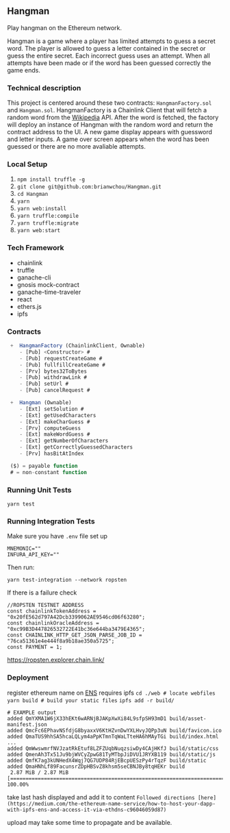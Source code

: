 ## Hangman
Play hangman on the Ethereum network. 

Hangman is a game where a player has limited attempts to guess a secret word. The player is allowed to guess a letter contained in the secret or guess the entire secret. Each incorrect guess uses an attempt. When all attempts have been made or if the word has been guessed correctly the game ends.

### Technical description
This project is centered around these two contracts: `HangmanFactory.sol` and `Hangman.sol`. 
HangmanFactory is a Chainlink Client that will fetch a random word from the [Wikipedia](https://en.wikipedia.org/api/rest_v1/page/random/title) API. After the word is fetched, the factory will deploy an instance of Hangman with the random word and return the contract address to the UI. A new game display appears with guessword and letter inputs. A game over screen appears when the word has been guessed or there are no more avaliable attempts.

### Local Setup
1. `npm install truffle -g`
2. `git clone git@github.com:brianwchou/Hangman.git`
3. `cd Hangman`
4. `yarn`
5. `yarn web:install`
5. `yarn truffle:compile`
5. `yarn truffle:migrate`
5. `yarn web:start`

### Tech Framework
- chainlink
- truffle
- ganache-cli
- gnosis mock-contract
- ganache-time-traveler
- react
- ethers.js
- ipfs

### Contracts
```javascript
 +  HangmanFactory (ChainlinkClient, Ownable)
    - [Pub] <Constructor> #
    - [Pub] requestCreateGame #
    - [Pub] fullfillCreateGame #
    - [Prv] bytes32ToBytes
    - [Pub] withdrawLink #
    - [Pub] setUrl #
    - [Pub] cancelRequest #

 +  Hangman (Ownable)
    - [Ext] setSolution #
    - [Ext] getUsedCharacters
    - [Ext] makeCharGuess #
    - [Prv] computeGuess
    - [Ext] makeWordGuess #
    - [Ext] getNumberOfCharacters
    - [Ext] getCorrectlyGuessedCharacters
    - [Prv] hasBitAtIndex

 ($) = payable function
 # = non-constant function
```

### Running Unit Tests
```
yarn test
```

### Running Integration Tests
Make sure you have `.env` file set up
```
MNEMONIC=""
INFURA_API_KEY=""
```
Then run:
```
yarn test-integration --network ropsten
```
If there is a failure check
```
//ROPSTEN TESTNET ADDRESS
const chainlinkTokenAddress = "0x20fE562d797A42Dcb3399062AE9546cd06f63280";
const chainlinkOracleAddress = "0xc99B3D447826532722E41bc36e644ba3479E4365";
const CHAINLINK_HTTP_GET_JSON_PARSE_JOB_ID = "76ca51361e4e444f8a9b18ae350a5725";
const PAYMENT = 1;
```
https://ropsten.explorer.chain.link/

### Deployment
register ethereum name on [ENS](https://ens.domains/)
requires ipfs
`cd ./web # locate webfiles`
`yarn build # build your static files`
`ipfs add -r build/`
```
# EXAMPLE output
added QmYXMA1W6jX33hEKt6wARNjBJAKpXwXi84L9sfpSH93mD1 build/asset-manifest.json
added QmcFc6EPhavNSfdjG8byaxxV6KtHZvnDwYXLHvyJQPp3uN build/favicon.ico
added QmaTUS9hhSA5hcaLQLym4aPpKTmnTqWaLTteHA6hMAyTGi build/index.html
...
added QmWwswmrfNVJzatRkEtuf8LZFZUqbNuqzsiwDy4CAjHKfJ build/static/css
added QmenAh3Tx51Ju9bjWVCyZpwG81TyMTbpJiDVU1JRYXB119 build/static/js
added QmfK7ag3kUNHedX4Wqj7QG7UDP84RjEBcpUESzPy4rTqzF build/static
added QmaHNhLf89FacunsrZDpHBSvZ8khsm5seCBNJBy8tqHEKr build
 2.87 MiB / 2.87 MiB [======================================================================================================] 100.00%
```
take last hash displayed and add it to content
```Followed directions [here](https://medium.com/the-ethereum-name-service/how-to-host-your-dapp-with-ipfs-ens-and-access-it-via-ethdns-c96046059d87)```

upload may take some time to propagate and be available.
